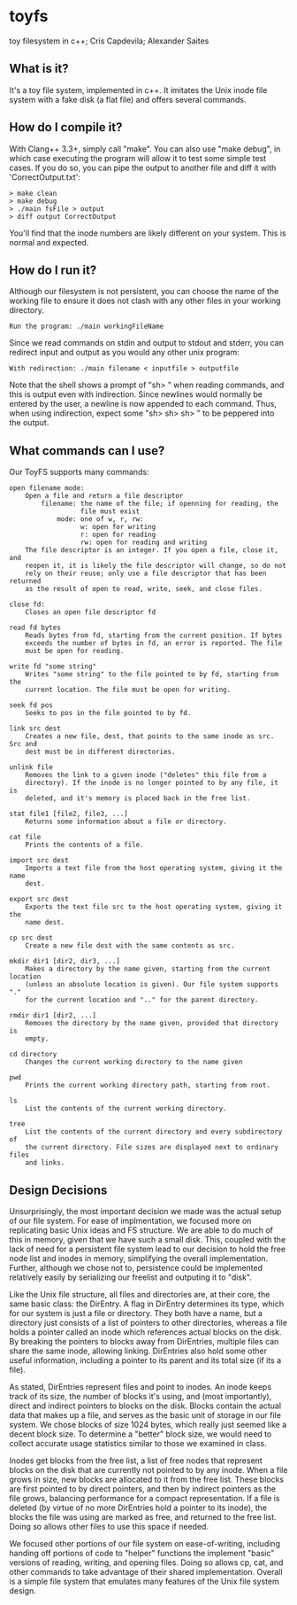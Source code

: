 toyfs
=====

toy filesystem in c++;
Cris Capdevila;
Alexander Saites


What is it?
-----------
It's a toy file system, implemented in c++. It imitates the Unix inode file
system with a fake disk (a flat file) and offers several commands.

How do I compile it?
--------------------
With Clang++ 3.3+, simply call "make". You can also use "make debug", in which 
case executing the program will allow it to test some simple test cases. If you
do so, you can pipe the output to another file and diff it with 
'CorrectOutput.txt':

    > make clean
    > make debug
    > ./main fsFile > output
    > diff output CorrectOutput
    
You'll find that the inode numbers are likely different on your system. This is
normal and expected.

How do I run it?
----------------
Although our filesystem is not persistent, you can choose the name of the
working file to ensure it does not clash with any other files in your working
directory.

    Run the program: ./main workingFileName

Since we read commands on stdin and output to stdout and stderr, you can 
redirect input and output as you would any other unix program:
    
    With redirection: ./main filename < inputfile > outputfile

Note that the shell shows a prompt of "sh> " when reading commands, and this
is output even with indirection. Since newlines would normally be entered by
the user, a newline is now appended to each command. Thus, when using 
indirection, expect some "sh> sh> sh> " to be peppered into the output.

What commands can I use?
------------------------
Our ToyFS supports many commands:

    open filename mode:
        Open a file and return a file descriptor
            filename: the name of the file; if openning for reading, the 
                      file must exist
                mode: one of w, r, rw:
                      w: open for writing
                      r: open for reading
                      rw: open for reading and writing
        The file descriptor is an integer. If you open a file, close it, and
        reopen it, it is likely the file descriptor will change, so do not 
        rely on their reuse; only use a file descriptor that has been returned
        as the result of open to read, write, seek, and close files.
    
    close fd:
        Closes an open file descriptor fd

    read fd bytes
        Reads bytes from fd, starting from the current position. If bytes
        exceeds the number of bytes in fd, an error is reported. The file
        must be open for reading.

    write fd "some string"
        Writes "some string" to the file pointed to by fd, starting from the
        current location. The file must be open for writing.

    seek fd pos
        Seeks to pos in the file pointed to by fd.

    link src dest
        Creates a new file, dest, that points to the same inode as src. Src and
        dest must be in different directories.

    unlink file
        Removes the link to a given inode ("deletes" this file from a 
        directory). If the inode is no longer pointed to by any file, it is
        deleted, and it's memory is placed back in the free list.

    stat file1 [file2, file3, ...]
        Returns some information about a file or directory.

    cat file
        Prints the contents of a file.

    import src dest
        Imports a text file from the host operating system, giving it the name
        dest.

    export src dest
        Exports the text file src to the host operating system, giving it the
        name dest.

    cp src dest
        Create a new file dest with the same contents as src.

    mkdir dir1 [dir2, dir3, ...]
        Makes a directory by the name given, starting from the current location
        (unless an absolute location is given). Our file system supports "."
        for the current location and ".." for the parent directory.

    rmdir dir1 [dir2, ...]
        Removes the directory by the name given, provided that directory is
        empty.

    cd directory
        Changes the current working directory to the name given

    pwd
        Prints the current working directory path, starting from root.

    ls
        List the contents of the current working directory.

    tree
        List the contents of the current directory and every subdirectory of
        the current directory. File sizes are displayed next to ordinary files
        and links.


Design Decisions
----------------
Unsurprisingly, the most important decision we made was the actual setup of our
file system. For ease of implmentation, we focused more on replicating basic
Unix ideas and FS structure. We are able to do much of this in memory, given
that we have such a small disk. This, coupled with the lack of need for a 
persistent file system lead to our decision to hold the free node list and 
inodes in memory, simplifying the overall implementation. Further, although
we chose not to, persistence could be implemented relatively easily by 
serializing our freelist and outputing it to "disk". 

Like the Unix file structure, all files and directories are, at their core, the
same basic class: the DirEntry. A flag in DirEntry determines its type, which
for our system is just a file or directory. They both have a name, but a 
directory just consists of a list of pointers to other directories, whereas a
file holds a pointer called an inode which references actual blocks on the 
disk. By breaking the pointers to blocks away from DirEntries, multiple files
can share the same inode, allowing linking. DirEntries also hold some other
useful information, including a pointer to its parent and its total size (if
its a file).

As stated, DirEntries represent files and point to inodes. An inode keeps track
of its size, the number of blocks it's using, and (most importantly), direct
and indirect pointers to blocks on the disk. Blocks contain the actual data
that makes up a file, and serves as the basic unit of storage in our file
system. We chose blocks of size 1024 bytes, which really just seemed like a 
decent block size. To determine a "better" block size, we would need to collect
accurate usage statistics similar to those we examined in class.

Inodes get blocks from the free list, a list of free nodes that represent 
blocks on the disk that are currently not pointed to by any inode. When a file
grows in size, new blocks are allocated to it from the free list. These blocks
are first pointed to by direct pointers, and then by indirect pointers as the
file grows, balancing performance for a compact representation. If a file is
deleted (by virtue of no more DirEntries hold a pointer to its inode), the 
blocks the file was using are marked as free, and returned to the free list.
Doing so allows other files to use this space if needed.

We focused other portions of our file system on ease-of-writing, including 
handing off portions of code to "helper" functions the implement "basic"
versions of reading, writing, and opening files. Doing so allows cp, cat, 
and other commands to take advantage of their shared implementation. Overall
is a simple file system that emulates many features of the Unix file system
design.
